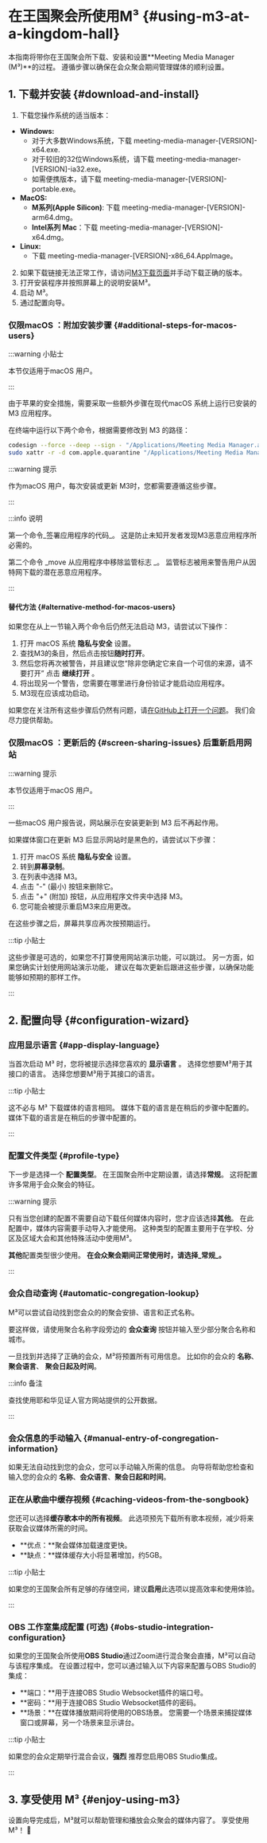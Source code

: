 <!-- markdownlint-disable no-inline-html -->

# 在王国聚会所使用M³ {#using-m3-at-a-kingdom-hall}

本指南将带你在王国聚会所下载、安装和设置\*\*Meeting Media Manager (M³)\*\*的过程。 遵循步骤以确保在会众聚会期间管理媒体的顺利设置。

## 1. 下载并安装 {#download-and-install}

<script setup>
  import { data } from './../../data/version.data.mts'
</script>

1. 下载您操作系统的适当版本：
  - **Windows:**
    - 对于大多数Windows系统，下载 <a :href="data.win64">meeting-media-manager-[VERSION]-x64.exe</a>.
    - 对于较旧的32位Windows系统，请下载 <a :href="data.win32">meeting-media-manager-[VERSION]-ia32.exe</a>。
    - 如需便携版本，请下载 <a :href="data.winPortable">meeting-media-manager-[VERSION]-portable.exe</a>。
  - **MacOS:**
    - **M系列(Apple Silicon)**: 下载 <a :href="data.macArm">meeting-media-manager-[VERSION]-arm64.dmg</a>。
    - **Intel系列 Mac**：下载 <a :href="data.macIntel">meeting-media-manager-[VERSION]-x64.dmg</a>。
  - **Linux:**
    - 下载 <a :href="data.linux">meeting-media-manager-[VERSION]-x86_64.AppImage</a>。
2. 如果下载链接无法正常工作，请访问[M3下载页面](https://github.com/sircharlo/meeting-media-manager/releases/latest)并手动下载正确的版本。
3. 打开安装程序并按照屏幕上的说明安装M³。
4. 启动 M³。
5. 通过配置向导。

### 仅限macOS ：附加安装步骤 {#additional-steps-for-macos-users}

:::warning 小贴士

本节仅适用于macOS 用户。

:::

由于苹果的安全措施，需要采取一些额外步骤在现代macOS 系统上运行已安装的M3 应用程序。

在终端中运行以下两个命令，根据需要修改到 M3 的路径：

```bash
codesign --force --deep --sign - "/Applications/Meeting Media Manager.app"
sudo xattr -r -d com.apple.quarantine "/Applications/Meeting Media Manager.app"
```

:::warning 提示

作为macOS 用户，每次安装或更新 M3时，您都需要遵循这些步骤。

:::

:::info 说明

第一个命令_签署应用程序的代码_。 这是防止未知开发者发现M3恶意应用程序所必需的。

第二个命令 _move 从应用程序中移除监管标志 _。 监管标志被用来警告用户从因特网下载的潜在恶意应用程序。

:::

#### 替代方法 {#alternative-method-for-macos-users}

如果您在从上一节输入两个命令后仍然无法启动 M3，请尝试以下操作：

1. 打开 macOS 系统 **隐私与安全** 设置。
2. 查找M3的条目，然后点击按钮**随时打开**。
3. 然后您将再次被警告，并且建议您“除非您确定它来自一个可信的来源，请不要打开” 点击 **继续打开** 。
4. 将出现另一个警告，您需要在哪里进行身份验证才能启动应用程序。
5. M3现在应该成功启动。

如果您在关注所有这些步骤后仍然有问题，请[在GitHub上打开一个问题](https://github.com/sircharlo/meeting-media-manager/issues/new)。 我们会尽力提供帮助。

### 仅限macOS ：更新后的 {#screen-sharing-issues} 后重新启用网站

:::warning 提示

本节仅适用于macOS 用户。

:::

一些macOS 用户报告说，网站展示在安装更新到 M3 后不再起作用。

如果媒体窗口在更新 M3 后显示网站时是黑色的，请尝试以下步骤：

1. 打开 macOS 系统 **隐私与安全** 设置。
2. 转到**屏幕录制**。
3. 在列表中选择 M3。
4. 点击 "-" (最小) 按钮来删除它。
5. 点击 "+" (附加) 按钮，从应用程序文件夹中选择 M3。
6. 您可能会被提示重启M3来应用更改。

在这些步骤之后，屏幕共享应再次按预期运行。

:::tip 小贴士

这些步骤是可选的，如果您不打算使用网站演示功能，可以跳过。 另一方面，如果您确实计划使用网站演示功能， 建议在每次更新后跟进这些步骤，以确保功能能够如预期的那样工作。

:::

## 2. 配置向导 {#configuration-wizard}

### 应用显示语言 {#app-display-language}

当首次启动 M³ 时，您将被提示选择您喜欢的 **显示语言** 。 选择您想要M³用于其接口的语言。 选择您想要M³用于其接口的语言。

:::tip 小贴士

这不必与 M³ 下载媒体的语言相同。 媒体下载的语言是在稍后的步骤中配置的。 媒体下载的语言是在稍后的步骤中配置的。

:::

### 配置文件类型 {#profile-type}

下一步是选择一个 **配置类型**。 在王国聚会所中定期设置，请选择**常规**。 这将配置许多常用于会众聚会的特征。

:::warning 提示

只有当您创建的配置不需要自动下载任何媒体内容时，您才应该选择**其他**。 在此配置中，媒体内容需要手动导入才能使用。 这种类型的配置主要用于在学校、分区及区域大会和其他特殊活动中使用M³。

**其他**配置类型很少使用。 **在会众聚会期间正常使用时，请选择_常规_。**

:::

### 会众自动查询 {#automatic-congregation-lookup}

M³可以尝试自动找到您会众的的聚会安排、语言和正式名称。

要这样做，请使用聚合名称字段旁边的 **会众查询** 按钮并输入至少部分聚合名称和城市。

一旦找到并选择了正确的会众，M³将预置所有可用信息。 比如你的会众的 **名称**、 **聚会语言**、 **聚会日起及时间**。

:::info 备注

查找使用耶和华见证人官方网站提供的公开数据。

:::

### 会众信息的手动输入 {#manual-entry-of-congregation-information}

如果无法自动找到您的会众，您可以手动输入所需的信息。 向导将帮助您检查和输入您的会众的 **名称**、**会众语言**、**聚会日起和时间**。

### 正在从歌曲中缓存视频 {#caching-videos-from-the-songbook}

您还可以选择**缓存歌本中的所有视频**。 此选项预先下载所有歌本视频，减少将来获取会议媒体所需的时间。

- \*\*优点：\*\*聚会媒体加载速度更快。
- \*\*缺点：\*\*媒体缓存大小将显著增加，约5GB。

:::tip 小贴士

如果您的王国聚会所有足够的存储空间，建议**启用**此选项以提高效率和使用体验。

:::

### OBS 工作室集成配置 (可选) {#obs-studio-integration-configuration}

如果您的王国聚会所使用**OBS Studio**通过Zoom进行混合聚会直播，M³可以自动与该程序集成。 在设置过程中，您可以通过输入以下内容来配置与OBS Studio的集成：

- \*\*端口：\*\*用于连接OBS Studio Websocket插件的端口号。
- \*\*密码：\*\*用于连接OBS Studio Websocket插件的密码。
- \*\*场景：\*\*在媒体播放期间将使用的OBS场景。 您需要一个场景来捕捉媒体窗口或屏幕，另一个场景来显示讲台。

:::tip 小贴士

如果您的会众定期举行混合会议，**强烈** 推荐您启用OBS Studio集成。

:::

## 3. 享受使用 M³ {#enjoy-using-m3}

设置向导完成后，M³就可以帮助管理和播放会众聚会的媒体内容了。 享受使用M³！ :tada:
